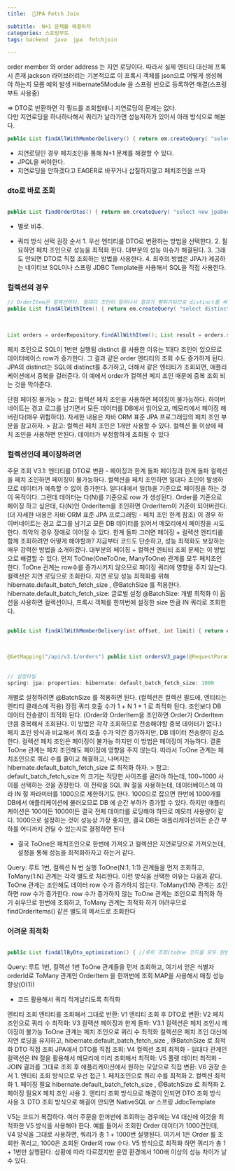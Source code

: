 ```yaml
---
title:  🍃JPA Fetch Join

subtitle:  N+1 문제를 해결하자
categories: 스프링부트 
tags: backend  java  jpa  fetchjoin
 
---
```


  
  
  
order member 와 order address 는 지연 로딩이다. 따라서 실제 엔티티 대신에 프록시 존재 jackson 라이브러리는 기본적으로 이 프록시 객체를 json으로 어떻게 생성해야 하는지 모름 예외 발생 Hibernate5Module 을 스프링 빈으로 등록하면 해결(스프링 부트 사용중)  
  
=> DTO로 반환하면 각 필드를 조회할테니 지연로딩의 문제는 없다.  
다만 지연로딩을 하나하나해서 쿼리가 날라가면 성능저하가 있어서 아래 방식으로 해본다.  
  
  
  
  
  
  
```java  
public List findAllWithMemberDelivery() { return em.createQuery( "select o from Order o" + " join fetch o.member m" + " join fetch o.delivery d", Order.class) .getResultList(); }  
```  
  
- 지연로딩인 경우 페치조인을 통해 N+1 문제를 해결할 수 있다.  
- JPQL을 써야한다.  
- 지연로딩을 안하겠다고 EAGER로 바꾸거나 삽질하지말고 페치조인을 쓰자  
  
  
### dto로 바로 조회  
  
```java  
  
public List findOrderDtos() { return em.createQuery( "select new jpabook.jpashop.repository.order.simplequery.OrderSimpleQueryDto(o.id, m.name, o.orderDate, o.status, d.address)" + " from Order o" + " join o.member m" + " join o.delivery d", OrderSimpleQueryDto.class) .getResultList(); }  
```  
  
- 별로 비추.  
  
- 쿼리 방식 선택 권장 순서 1. 우선 엔티티를 DTO로 변환하는 방법을 선택한다. 2. 필요하면 페치 조인으로 성능을 최적화 한다. 대부분의 성능 이슈가 해결된다. 3. 그래도 안되면 DTO로 직접 조회하는 방법을 사용한다. 4. 최후의 방법은 JPA가 제공하는 네이티브 SQL이나 스프링 JDBC Template을 사용해서 SQL을 직접 사용한다.  
  
  
### 컬렉션의 경우  
  
```java  
// OrderItem은 컬렉션이다. 일대다 조인이 일어나서 결과가 뻥튀기되므로 distinct를 써준다.  
public List findAllWithItem() { return em.createQuery( "select distinct o from Order o" + " join fetch o.member m" + " join fetch o.delivery d" + " join fetch o.orderItems oi" + " join fetch oi.item i", Order.class) .getResultList(); }  
  
  
  
List orders = orderRepository.findAllWithItem(); List result = orders.stream() .map(o -> new OrderDto(o)) .collect(toList());  
```  
  
  
페치 조인으로 SQL이 1번만 실행됨 distinct 를 사용한 이유는 1대다 조인이 있으므로 데이터베이스 row가 증가한다. 그 결과 같은 order 엔티티의 조회 수도 증가하게 된다. JPA의 distinct는 SQL에 distinct를 추가하고, 더해서 같은 엔티티가 조회되면, 애플리케이션에서 중복을 걸러준다. 이 예에서 order가 컬렉션 페치 조인 때문에 중복 조회 되는 것을 막아준다.   
  
단점 페이징 불가능 > 참고: 컬렉션 페치 조인을 사용하면 페이징이 불가능하다. 하이버네이트는 경고 로그를 남기면서 모든 데이터를 DB에서 읽어오고, 메모리에서 페이징 해버린다(매우 위험하다). 자세한 내용은 자바 ORM 표준 JPA 프로그래밍의 페치 조인 부분을 참고하자. > 참고: 컬렉션 페치 조인은 1개만 사용할 수 있다. 컬렉션 둘 이상에 페치 조인을 사용하면 안된다. 데이터가 부정합하게 조회될 수 있다  
  
  
  
### 컬렉션인데 페이징하려면  
주문 조회 V3.1: 엔티티를 DTO로 변환 - 페이징과 한계 돌파 페이징과 한계 돌파 컬렉션을 페치 조인하면 페이징이 불가능하다. 컬렉션을 페치 조인하면 일대다 조인이 발생하므로 데이터가 예측할 수 없이 증가한다. 일다대에서 일(1)을 기준으로 페이징을 하는 것이 목적이다. 그런데 데이터는 다(N)를 기준으로 row 가 생성된다. Order를 기준으로 페이징 하고 싶은데, 다(N)인 OrderItem을 조인하면 OrderItem이 기준이 되어버린다. (더 자세한 내용은 자바 ORM 표준 JPA 프로그래밍 - 페치 조인 한계 참조) 이 경우 하이버네이트는 경고 로그를 남기고 모든 DB 데이터를 읽어서 메모리에서 페이징을 시도한다. 최악의 경우 장애로 이어질 수 있다. 한계 돌파 그러면 페이징 + 컬렉션 엔티티를 함께 조회하려면 어떻게 해야할까? 지금부터 코드도 단순하고, 성능 최적화도 보장하는 매우 강력한 방법을 소개하겠다. 대부분의 페이징 + 컬렉션 엔티티 조회 문제는 이 방법으로 해결할 수 있다. 먼저 ToOne(OneToOne, ManyToOne) 관계를 모두 페치조인 한다. ToOne 관계는 row수를 증가시키지 않으므로 페이징 쿼리에 영향을 주지 않는다. 컬렉션은 지연 로딩으로 조회한다. 지연 로딩 성능 최적화를 위해 hibernate.default_batch_fetch_size , @BatchSize 를 적용한다. hibernate.default_batch_fetch_size: 글로벌 설정 @BatchSize: 개별 최적화 이 옵션을 사용하면 컬렉션이나, 프록시 객체를 한꺼번에 설정한 size 만큼 IN 쿼리로 조회한다.  
  
  
```java  
  
public List findAllWithMemberDelivery(int offset, int limit) { return em.createQuery( "select o from Order o" + " join fetch o.member m" + " join fetch o.delivery d", Order.class) .setFirstResult(offset) .setMaxResults(limit) .getResultList(); }  
  
  
  
@GetMapping("/api/v3.1/orders") public List ordersV3_page(@RequestParam(value = "offset", defaultValue = "0") int offset, @RequestParam(value = "limit", defaultValue = "100") int limit) { List orders = orderRepository.findAllWithMemberDelivery(offset, limit); List result = orders.stream() .map(o -> new OrderDto(o)) .collect(toList()); return result; }  
  
  
// 설정파일  
spring: jpa: properties: hibernate: default_batch_fetch_size: 1000  
```  
  
  
  
개별로 설정하려면 @BatchSize 를 적용하면 된다. (컬렉션은 컬렉션 필드에, 엔티티는 엔티티 클래스에 적용) 장점 쿼리 호출 수가 1 + N 1 + 1 로 최적화 된다. 조인보다 DB 데이터 전송량이 최적화 된다. (Order와 OrderItem을 조인하면 Order가 OrderItem 만큼 중복해서 조회된다. 이 방법은 각각 조회하므로 전송해야할 중복 데이터가 없다.) 페치 조인 방식과 비교해서 쿼리 호출 수가 약간 증가하지만, DB 데이터 전송량이 감소한다. 컬렉션 페치 조인은 페이징이 불가능 하지만 이 방법은 페이징이 가능하다. 결론 ToOne 관계는 페치 조인해도 페이징에 영향을 주지 않는다. 따라서 ToOne 관계는 페치조인으로 쿼리 수를 줄이고 해결하고, 나머지는 hibernate.default_batch_fetch_size 로 최적화 하자. > 참고: default_batch_fetch_size 의 크기는 적당한 사이즈를 골라야 하는데, 100~1000 사이를 선택하는 것을 권장한다. 이 전략을 SQL IN 절을 사용하는데, 데이터베이스에 따라 IN 절 파라미터를 1000으로 제한하기도 한다. 1000으로 잡으면 한번에 1000개를 DB에서 애플리케이션에 불러오므로 DB 에 순간 부하가 증가할 수 있다. 하지만 애플리케이션은 100이든 1000이든 결국 전체 데이터를 로딩해야 하므로 메모리 사용량이 같다. 1000으로 설정하는 것이 성능상 가장 좋지만, 결국 DB든 애플리케이션이든 순간 부하를 어디까지 견딜 수 있는지로 결정하면 된다  
  
  
- 결국 ToOne은 페치조인으로 한번에 가져오고 컬렉션은 지연로딩으로 가져오는데, 설정을 통해 성능을 최적화하자고 하는거 같다.  
  
  
Query: 루트 1번, 컬렉션 N 번 실행 ToOne(N:1, 1:1) 관계들을 먼저 조회하고, ToMany(1:N) 관계는 각각 별도로 처리한다. 이런 방식을 선택한 이유는 다음과 같다. ToOne 관계는 조인해도 데이터 row 수가 증가하지 않는다. ToMany(1:N) 관계는 조인하면 row 수가 증가한다. row 수가 증가하지 않는 ToOne 관계는 조인으로 최적화 하기 쉬우므로 한번에 조회하고, ToMany 관계는 최적화 하기 어려우므로 findOrderItems() 같은 별도의 메서드로 조회한다  
  
  
  
  
### 어려운 최적화  
  
```java  
  
public List findAllByDto_optimization() { //루트 조회(toOne 코드를 모두 한번에 조회) List result = findOrders(); //orderItem 컬렉션을 MAP 한방에 조회 Map> orderItemMap = findOrderItemMap(toOrderIds(result)); //루프를 돌면서 컬렉션 추가(추가 쿼리 실행X) result.forEach(o -> o.setOrderItems(orderItemMap.get(o.getOrderId()))); return result; } private List toOrderIds(List result) { return result.stream() .map(o -> o.getOrderId()) .collect(Collectors.toList()); } private Map> findOrderItemMap(List orderIds) { List orderItems = em.createQuery( "select new jpabook.jpashop.repository.order.query.OrderItemQueryDto(oi.order.id, i.name, oi.orderPrice, oi.count)" + " from OrderItem oi" + " join oi.item i" + " where oi.order.id in :orderIds", OrderItemQueryDto.class) .setParameter("orderIds", orderIds) .getResultList(); return orderItems.stream() .collect(Collectors.groupingBy(OrderItemQueryDto::getOrderId)); }  
```  
  
  
Query: 루트 1번, 컬렉션 1번 ToOne 관계들을 먼저 조회하고, 여기서 얻은 식별자 orderId로 ToMany 관계인 OrderItem 을 한꺼번에 조회 MAP을 사용해서 매칭 성능 향상(O(1))  
  
- 코드 활용해서 쿼리 적게날리도록 최적화  
  
  
  
  
엔티티 조회 엔티티를 조회해서 그대로 반환: V1 엔티티 조회 후 DTO로 변환: V2 페치 조인으로 쿼리 수 최적화: V3 컬렉션 페이징과 한계 돌파: V3.1 컬렉션은 페치 조인시 페이징이 불가능 ToOne 관계는 페치 조인으로 쿼리 수 최적화 컬렉션은 페치 조인 대신에 지연 로딩을 유지하고, hibernate.default_batch_fetch_size , @BatchSize 로 최적화 DTO 직접 조회 JPA에서 DTO를 직접 조회: V4 컬렉션 조회 최적화 - 일대다 관계인 컬렉션은 IN 절을 활용해서 메모리에 미리 조회해서 최적화: V5 플랫 데이터 최적화 - JOIN 결과를 그대로 조회 후 애플리케이션에서 원하는 모양으로 직접 변환: V6 권장 순서 1. 엔티티 조회 방식으로 우선 접근 1. 페치조인으로 쿼리 수를 최적화 2. 컬렉션 최적화 1. 페이징 필요 hibernate.default_batch_fetch_size , @BatchSize 로 최적화 2. 페이징 필요X 페치 조인 사용 2. 엔티티 조회 방식으로 해결이 안되면 DTO 조회 방식 사용 3. DTO 조회 방식으로 해결이 안되면 NativeSQL or 스프링 JdbcTemplate  
  
  
  
V5는 코드가 복잡하다. 여러 주문을 한꺼번에 조회하는 경우에는 V4 대신에 이것을 최적화한 V5 방식을 사용해야 한다. 예를 들어서 조회한 Order 데이터가 1000건인데, V4 방식을 그대로 사용하면, 쿼리가 총 1 + 1000번 실행된다. 여기서 1은 Order 를 조회한 쿼리고, 1000은 조회된 Order의 row 수다. V5 방식으로 최적화 하면 쿼리가 총 1 + 1번만 실행된다. 상황에 따라 다르겠지만 운영 환경에서 100배 이상의 성능 차이가 날 수 있다.  
  
  
  
  
